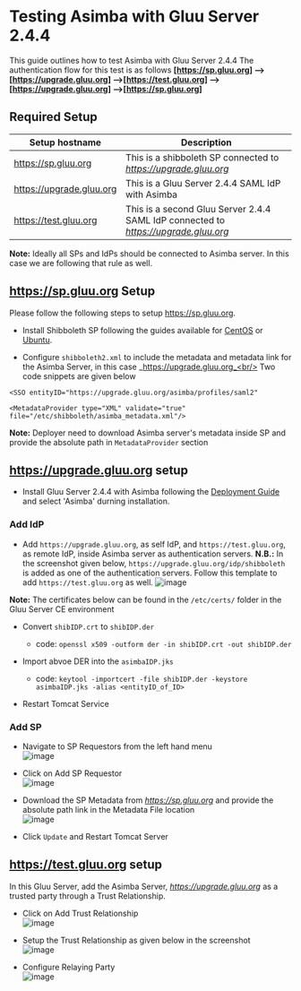 # Testing Asimba with Gluu Server 2.4.4
This guide outlines how to test Asimba with Gluu Server 2.4.4
The authentication flow for this test is as follows
**[https://sp.gluu.org] --> [https://upgrade.gluu.org] -->[https://test.gluu.org] -->[https://upgrade.gluu.org] -->[https://sp.gluu.org]**

## Required Setup

|Setup hostname|Description|
|--------------|-----------|
|https://sp.gluu.org|This is a shibboleth SP connected to _https://upgrade.gluu.org_|
|https://upgrade.gluu.org| This is a Gluu Server 2.4.4 SAML IdP with Asimba|
|https://test.gluu.org|This is a second Gluu Server 2.4.4 SAML IdP connected to _https://upgrade.gluu.org_ |

**Note:** Ideally all SPs and IdPs should be connected to Asimba server. In this case we are following that rule as well.

## https://sp.gluu.org Setup
Please follow the following steps to setup https://sp.gluu.org.

* Install Shibboleth SP following the guides available for [CentOS](../integrate/apache-saml.md) or [Ubuntu](../integrate/ubuntu-shib-apache.md).

* Configure `shibboleth2.xml` to include the metadata and metadata link for the Asimba Server, in this case _https://upgrade.gluu.org_<br/>
Two code snippets are given below <br/>
```
<SSO entityID="https://upgrade.gluu.org/asimba/profiles/saml2"
```
```
<MetadataProvider type="XML" validate="true" file="/etc/shibboleth/asimba_metadata.xml"/>
```
**Note:** Deployer need to download Asimba server's metadata inside SP and provide the absolute path in `MetadataProvider` section

## https://upgrade.gluu.org setup
* Install Gluu Server 2.4.4 with Asimba following the [Deployment Guide](../deployment/index.md) and select 'Asimba' durning installation. 

### Add IdP
* Add `https://upgrade.gluu.org`, as self IdP, and `https://test.gluu.org`, as remote IdP, inside Asimba
server as authentication servers. **N.B.:** In the screenshot given below, `https://upgrade.gluu.org/idp/shibboleth` is added as one of
the authentication servers. Follow this template to add `https://test.gluu.org` as well.
![image](https://raw.githubusercontent.com/GluuFederation/docs/master/sources/img/2.4/asimba.png)

**Note:** The certificates below can be found in the `/etc/certs/` folder in the Gluu Server CE environment

* Convert `shibIDP.crt` to `shibIDP.der`
   - code: ```openssl x509 -outform der -in shibIDP.crt -out shibIDP.der```

* Import abvoe DER into the `asimbaIDP.jks`
   - code: ```keytool -importcert -file shibIDP.der -keystore asimbaIDP.jks -alias <entityID_of_ID>```

* Restart Tomcat Service

### Add SP
* Navigate to SP Requestors from the left hand menu <br/>
![image](https://raw.githubusercontent.com/GluuFederation/docs/master/sources/img/2.4/sp-requestor.png)

* Click on Add SP Requestor <br/>
![image](https://raw.githubusercontent.com/GluuFederation/docs/master/sources/img/2.4/add-sp-requestor.png)

* Download the SP Metadata from _https://sp.gluu.org_ and provide the absolute path link in the Metadata File location <br/>
![image](https://raw.githubusercontent.com/GluuFederation/docs/master/sources/img/2.4/add-sp-requestor1.png)

* Click `Update` and Restart Tomcat Server

## https://test.gluu.org setup
In this Gluu Server, add the Asimba Server, _https://upgrade.gluu.org_ as a trusted party through a Trust Relationship.

* Click on Add Trust Relationship <br/>
![image](https://raw.githubusercontent.com/GluuFederation/docs/master/sources/img/2.4/admin_saml_create.png)

* Setup the Trust Relationship as given below in the screenshot <br/>
![image](https://raw.githubusercontent.com/GluuFederation/docs/master/sources/img/2.4/tr.png)

* Configure Relaying Party <br/>
![image](https://raw.githubusercontent.com/GluuFederation/docs/master/sources/img/2.4/rp_configuration.png)